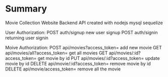 # Summary

Movie Collection Website Backend API 
created with nodejs mysql sequelize 

User Authorization:
POST    auth/signup                         new user signup
POST    auth/signin                         returning user signin


Moive Authorization:
POST    api/movies?access_token=            add new movie
GET     api/movies/all?access_token=        get all movies
GET     api/movies/:id?access_token=        get movie by id
PUT     api/movies/:id?access_token=        update movie by id
DELETE  api/movie/:id?access_token=         remove movie by id
DELETE  api/movie/access_token=             remove all the movie
